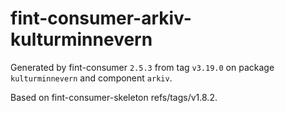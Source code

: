 # fint-consumer-arkiv-kulturminnevern

Generated by fint-consumer `2.5.3` from tag `v3.19.0` on package `kulturminnevern` and component `arkiv`.

Based on fint-consumer-skeleton refs/tags/v1.8.2.
